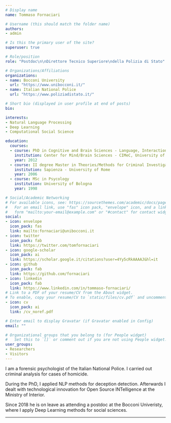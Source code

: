 ```yaml
---
# Display name
name: Tommaso Fornaciari

# Username (this should match the folder name)
authors:
- admin

# Is this the primary user of the site?
superuser: true

# Role/position
role: "Postdoc\n\nDirettore Tecnico Superiore\ndella Polizia di Stato"

# Organizations/Affiliations
organizations:
- name: Bocconi University
  url: "https://www.unibocconi.it/"
- name: Italian National Police
  url: "https://www.poliziadistato.it/"

# Short bio (displayed in user profile at end of posts)
bio: 

interests:
- Natural Language Processing
- Deep Learning
- Computational Social Science

education:
  courses:
  - course: PhD in Cognitive and Brain Sciences - Language, Interaction and Computation
    institution: Center for Mind/Brain Sciences - CIMeC, University of Trento
    year: 2012
  - course: II degree Master in Theories/Methods for Criminal Investigations - TEMInCri
    institution: Sapienza - University of Rome
    year: 2006
  - course: MSc in Psycology
    institution: University of Bologna
    year: 1998

# Social/Academic Networking
# For available icons, see: https://sourcethemes.com/academic/docs/page-builder/#icons
#   For an email link, use "fas" icon pack, "envelope" icon, and a link in the
#   form "mailto:your-email@example.com" or "#contact" for contact widget.
social:
- icon: envelope
  icon_pack: fas
  link: mailto:fornaciari@unibocconi.it
- icon: twitter
  icon_pack: fab
  link: https://twitter.com/tomfornaciari
- icon: google-scholar
  icon_pack: ai
  link: https://scholar.google.it/citations?user=4Yy5cRkAAAAJ&hl=it
- icon: github
  icon_pack: fab
  link: https://github.com/fornaciari
- icon: linkedin
  icon_pack: fab
  link: https://www.linkedin.com/in/tommaso-fornaciari/
# Link to a PDF of your resume/CV from the About widget.
# To enable, copy your resume/CV to `static/files/cv.pdf` and uncomment the lines below.
- icon: cv
  icon_pack: ai
  link: /cv_noref.pdf

# Enter email to display Gravatar (if Gravatar enabled in Config)
email: ""

# Organizational groups that you belong to (for People widget)
#   Set this to `[]` or comment out if you are not using People widget.
user_groups:
- Researchers
- Visitors
---
```


I am a forensic psychologist of the Italian National Police.
I carried out criminal analysis for cases of homicide.

During the PhD, I applied NLP methods for deception detection.
Afterwards I dealt with technological innovation for Open Source INTelligence at the Ministry of Interior.

Since 2018 he is on leave as attending a postdoc at the Bocconi Univeristy, where I apply Deep Learning methods for social sciences.

---
